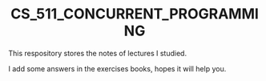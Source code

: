 # **<center>CS_511_CONCURRENT_PROGRAMMING</center>**
This respository stores the notes of lectures I studied.  

I add some answers in the exercises books, hopes it will help you.